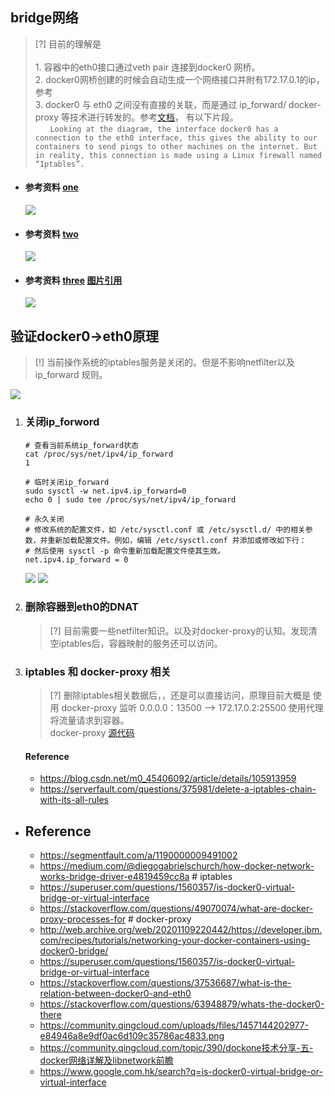 ## bridge网络
> [?] 目前的理解是  
</br> 1. 容器中的eth0接口通过veth pair 连接到docker0 网桥。
</br> 2. docker0网桥创建的时候会自动生成一个网络接口并附有172.17.0.1的ip，参考
</br> 3. docker0 与 eth0 之间没有直接的关联，而是通过 ip_forward/ docker-proxy 等技术进行转发的。参考[文档](https://medium.com/@diegogabrielschurch/how-docker-network-works-bridge-driver-e4819459cc8a)， 有以下片段。
</br> &nbsp;&nbsp;&nbsp;&nbsp;&nbsp;&nbsp;`Looking at the diagram, the interface docker0 has a connection to the eth0 interface, this gives the ability to our containers to send pings to other machines on the internet. But in reality, this connection is made using a Linux firewall named “Iptables”.`

* #### 参考资料 [one](http://web.archive.org/web/20201109220442/https://developer.ibm.com/recipes/tutorials/networking-your-docker-containers-using-docker0-bridge/)

    ![](/.images/devops/network/docker0/docker0-04.png)
* #### 参考资料 [two](https://superuser.com/questions/1560357/is-docker0-virtual-bridge-or-virtual-interface)

    ![](/.images/devops/network/docker0/docker0-05.png)
* #### 参考资料 [three](https://stackoverflow.com/questions/37536687/what-is-the-relation-between-docker0-and-eth0) [图片引用](https://community.qingcloud.com/uploads/files/1457144202977-e84946a8e9df0ac6d109c35786ac4833.png)

    ![](/.images/devops/network/docker0/docker0-06.png)



## 验证docker0->eth0原理
> [!] 当前操作系统的iptables服务是关闭的。但是不影响netfilter以及 ip_forward 规则。

![](/.images/devops/network/docker0/docker0-01.png)

1. ### 关闭ip_forword

    ```shell
    # 查看当前系统ip_forward状态 
    cat /proc/sys/net/ipv4/ip_forward
    1

    # 临时关闭ip_forward
    sudo sysctl -w net.ipv4.ip_forward=0
    echo 0 | sudo tee /proc/sys/net/ipv4/ip_forward

    # 永久关闭
    # 修改系统的配置文件，如 /etc/sysctl.conf 或 /etc/sysctl.d/ 中的相关参数，并重新加载配置文件。例如，编辑 /etc/sysctl.conf 并添加或修改如下行：
    # 然后使用 sysctl -p 命令重新加载配置文件使其生效。
    net.ipv4.ip_forward = 0
    ```
        
    ![](/.images/devops/network/docker0/docker0-02.png) ![](/.images/devops/network/docker0/docker0-03.png)

2. ### 删除容器到eth0的DNAT

    > [?] 目前需要一些netfilter知识。以及对docker-proxy的认知。发现清空iptables后，容器映射的服务还可以访问。

3. ### iptables 和 docker-proxy 相关
    
    > [?] 删除iptables相关数据后，，还是可以直接访问，原理目前大概是 使用 docker-proxy 监听 0.0.0.0：13500 --> 172.17.0.2:25500 使用代理将流量请求到容器。
    <br> docker-proxy [源代码](https://github.com/docker/docker-ce/blob/master/components/engine/cmd/docker-proxy/main.go)

    #### Reference
    * https://blog.csdn.net/m0_45406092/article/details/105913959
    * https://serverfault.com/questions/375981/delete-a-iptables-chain-with-its-all-rules

* ## Reference
    * https://segmentfault.com/a/1190000009491002
    * https://medium.com/@diegogabrielschurch/how-docker-network-works-bridge-driver-e4819459cc8a # iptables
    * https://superuser.com/questions/1560357/is-docker0-virtual-bridge-or-virtual-interface
    * https://stackoverflow.com/questions/49070074/what-are-docker-proxy-processes-for    # docker-proxy
    * http://web.archive.org/web/20201109220442/https://developer.ibm.com/recipes/tutorials/networking-your-docker-containers-using-docker0-bridge/
    * https://superuser.com/questions/1560357/is-docker0-virtual-bridge-or-virtual-interface
    * https://stackoverflow.com/questions/37536687/what-is-the-relation-between-docker0-and-eth0
    * https://stackoverflow.com/questions/63948879/whats-the-docker0-there
    * https://community.qingcloud.com/uploads/files/1457144202977-e84946a8e9df0ac6d109c35786ac4833.png
    * https://community.qingcloud.com/topic/390/dockone技术分享-五-docker网络详解及libnetwork前瞻
    * https://www.google.com.hk/search?q=is-docker0-virtual-bridge-or-virtual-interface
